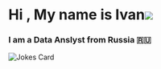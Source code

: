# Hi , My name is Ivan![](https://github.com/blackcater/blackcater/raw/main/images/Hi.gif) 
### I am a Data Anslyst from Russia 🇷🇺
![Jokes Card](https://readme-jokes.vercel.app/api)
